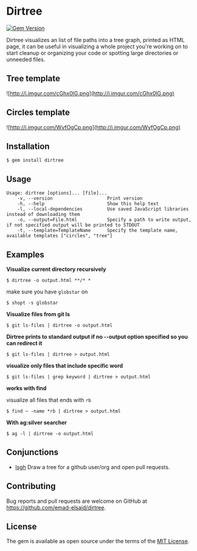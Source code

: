 # Dirtree

[![Gem Version](https://badge.fury.io/rb/dirtree.svg)](https://badge.fury.io/rb/dirtree)

Dirtree visualizes an list of file paths into a tree graph, printed as HTML
page, it can be useful in visualizing a whole project you're working on to start
cleanup or organizing your code or spotting large directories or unneeded files.

## Tree template
![http://i.imgur.com/cGhx0lG.png](http://i.imgur.com/cGhx0lG.png)

## Circles template
![http://i.imgur.com/WvfOgCp.png](http://i.imgur.com/WvfOgCp.png)

## Installation


    $ gem install dirtree

## Usage

    Usage: dirtree [options]... [file]...
        -v, --version                    Print version
        -h, --help                       Show this help text
        -l, --local-dependencies         Use saved JavaScript libraries instead of downloading them
        -o, --output=File.html           Specify a path to write output, if not specified output will be printed to STDOUT
        -t, --template=TemplateName      Specify the template name, available templates ["circles", "tree"]


## Examples

**Visualize current directory recursively**

```
$ dirtree -o output.html **/* *
```

  make sure you have `globstar` on
```
$ shopt -s globstar
```

**Visualize files from git ls**

```
$ git ls-files | dirtree -o output.html
```

**Dirtree prints to standard output if no --output option specified so you can redirect it**

```
$ git ls-files | dirtree > output.html
```

**visualize only files that include specific word**

```
$ git ls-files | grep keyword | dirtree > output.html
```

**works with find**

visualize all files that ends with `rb`

```
$ find ~ -name *rb | dirtree > output.html
```

**With ag:silver searcher**

```
$ ag -l | dirtree -o output.html
```

## Conjunctions

* [lsgh](https://www.github.com/emad-elsaid/lsgh) Draw a tree for a github user/org and open pull requests.

## Contributing

Bug reports and pull requests are welcome on GitHub at https://github.com/emad-elsaid/dirtree.

## License

The gem is available as open source under the terms of the [MIT License](http://opensource.org/licenses/MIT).
